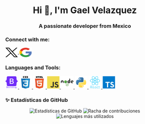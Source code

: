 <h1 align="center">Hi 👋, I'm Gael Velazquez</h1>
<h3 align="center">A passionate developer from Mexico</h3>

<h3 align="left">Connect with me:</h3>
<p align="left">
  <a href="https://x.com/gaelvelazquezlx" target="blank">
    <img align="center" src="https://raw.githubusercontent.com/devicons/devicon/master/icons/twitter/twitter-original.svg" alt="Twitter" height="30" width="40" />
  </a>
  <a href="mailto:gaelvela18@gmail.com" target="blank">
    <img align="center" src="https://raw.githubusercontent.com/devicons/devicon/master/icons/google/google-original.svg" alt="Gmail" height="30" width="40" />
  </a>
</p>

<h3 align="left">Languages and Tools:</h3>
<p align="left">
  <a href="https://getbootstrap.com" target="_blank" rel="noreferrer">
    <img src="https://raw.githubusercontent.com/devicons/devicon/master/icons/bootstrap/bootstrap-plain-wordmark.svg" alt="bootstrap" width="40" height="40" />
  </a>
  <a href="https://www.w3schools.com/css/" target="_blank" rel="noreferrer">
    <img src="https://raw.githubusercontent.com/devicons/devicon/master/icons/css3/css3-original-wordmark.svg" alt="css3" width="40" height="40" />
  </a>
  <a href="https://www.w3.org/html/" target="_blank" rel="noreferrer">
    <img src="https://raw.githubusercontent.com/devicons/devicon/master/icons/html5/html5-original-wordmark.svg" alt="html5" width="40" height="40" />
  </a>
  <a href="https://developer.mozilla.org/en-US/docs/Web/JavaScript" target="_blank" rel="noreferrer">
    <img src="https://raw.githubusercontent.com/devicons/devicon/master/icons/javascript/javascript-original.svg" alt="javascript" width="40" height="40" />
  </a>
  <a href="https://nodejs.org" target="_blank" rel="noreferrer">
    <img src="https://raw.githubusercontent.com/devicons/devicon/master/icons/nodejs/nodejs-original-wordmark.svg" alt="nodejs" width="40" height="40" />
  </a>
  <a href="https://www.python.org" target="_blank" rel="noreferrer">
    <img src="https://raw.githubusercontent.com/devicons/devicon/master/icons/python/python-original.svg" alt="python" width="40" height="40" />
  </a>
  <a href="https://reactjs.org/" target="_blank" rel="noreferrer">
    <img src="https://raw.githubusercontent.com/devicons/devicon/master/icons/react/react-original-wordmark.svg" alt="react" width="40" height="40" />
  </a>
  <a href="https://www.typescriptlang.org/" target="_blank" rel="noreferrer">
    <img src="https://raw.githubusercontent.com/devicons/devicon/master/icons/typescript/typescript-original.svg" alt="typescript" width="40" height="40" />
  </a>
</p>

### ✨ Estadísticas de GitHub
<p align="center">
  <img src="https://github-readme-stats.vercel.app/api?username=GaelPA15&show_icons=true&theme=radical" alt="Estadísticas de GitHub">
  <img src="https://github-readme-streak-stats.herokuapp.com/?user=GaelPA15&theme=radical" alt="Racha de contribuciones">
  <img src="https://github-readme-stats.vercel.app/api/top-langs/?username=GaelPA15&layout=compact&theme=radical" alt="Lenguajes más utilizados">
</p>
